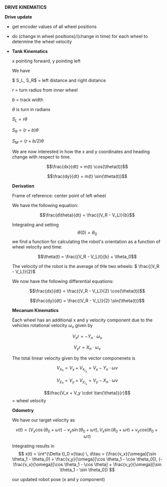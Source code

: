 **DRIVE KINEMATICS**

**Drive update**

- get encoder values of all wheel positions

- do (change in wheel positions)/(change in time) for each wheel to determine the wheel velocity

- **Tank Kinematics**

  x pointing forward, y pointing left

  We have 

  $ S_L, S_R$ = left distance and right distance

  $r$ = turn radius from inner wheel

  $b$ = track width

  $\theta$ is turn in radians

  $S_L = r \theta$

  $S_R = (r + b)\theta$

  $S_M = (r + b/2)\theta$

  We are now interested in how the x and y coordinates and heading change with respect to time.

  $$\frac{dx}{dt} = m(t) \cos(\theta(t))$$

  $$\frac{dy}{dt} = m(t) \sin(\theta(t))$$

  **Derivation**

  Frame of reference: center point of left wheel

  We have the following equation:

  $$\frac{d\theta}{dt} = \frac{(V_R - V_L)}{b}$$

  Integrating and setting $$\theta(0) = \theta_0$$ we find a function for calculating the robot's orientation as a function of wheel velocity and time:

  $$\theta(t) = \frac{(V_R - V_L)t}{b} + \theta_0$$

  The velocity of the robot is the average of tHe two wheels: $ \frac{(V_R - V_L)}{2}$

  We now have the following differential equations:

  $$\frac{dx}{dt} = \frac{(V_R - V_L)}{2} \cos(\theta(t))$$

  $$\frac{dy}{dt} = \frac{(V_R - V_L)}{2} \sin{\theta(t)}$$



  **Mecanum Kinematics**

  Each wheel has an additional x and y velocity component due to the vehicles rotational velocity $\omega_v$ given by

  $$V_xr = -Y_n \cdot \omega_v$$

  $$V_yr = X_n \cdot \omega_v​$$

  The total linear velocity given by the vector componenets is

  $$V_{x_n} = V_x + V_{x_{r_n}} = V_x - Y_n \cdot \omega v$$

  $$V_{y_n} = V_y + V_{y_{r_n}} = V_y - X_n \cdot \omega v$$

  $$\frac{V_x + V_y \cdot \tan{\theta}}{r}$$ = wheel velocity



  **Odometry**

  We have our target velocity as

  $$v(t) = (V_x \cos (\theta_0 + \omega\tau) - v_y \sin(\theta_0 + \omega\tau),  V_x \sin (\theta_0 + \omega\tau) + v_y cos(\theta_0 + \omega\tau)$$

  Integrating results in
$$
x(t) = \int^{\Delta t}_0 v(\tau) \, d\tau = (\frac{v_x}{\omega}[\sin \theta_1 - \theta_0] + \frac{v_y}{\omega}[\cos \theta_1 - \cos \theta_0]), (-\frac{v_x}{\omega}[\cos \theta_1 - \cos \theta] + \frac{v_y}{\omega}[\sin \theta_1 - \sin \theta_0])
$$

  our updated robot pose (x and y component)



